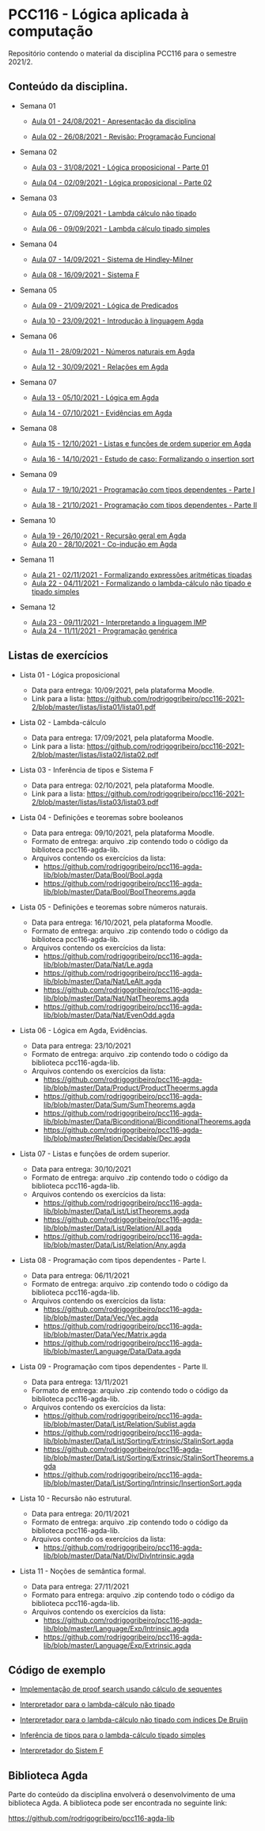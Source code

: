 PCC116 - Lógica aplicada à computação
=====================================

Repositório contendo o material da disciplina PCC116 para o semestre 2021/2.


Conteúdo da disciplina.
-----------------------

* Semana 01

    * [Aula 01 - 24/08/2021 - Apresentação da disciplina](https://youtube.com/playlist?list=PLxVVfOvO-mM2uK9K__gOMflgH2pX0T79z)

    * [Aula 02 - 26/08/2021 - Revisão: Programação Funcional](https://youtube.com/playlist?list=PLxVVfOvO-mM2-ukidO-TqGm7CZLLBTP6M)

* Semana 02

    * [Aula 03 - 31/08/2021 - Lógica proposicional - Parte 01](https://youtube.com/playlist?list=PLxVVfOvO-mM24qLpEx6_-HbBiV4I72KMK)
    
    * [Aula 04 - 02/09/2021 - Lógica proposicional - Parte 02](https://youtube.com/playlist?list=PLxVVfOvO-mM2lbLci9io3S2z5c55MAqhN)

* Semana 03
    
    * [Aula 05 - 07/09/2021 - Lambda cálculo não tipado](https://youtube.com/playlist?list=PLxVVfOvO-mM0hacFHyf_aRZvdZQp0Pc4I)

    * [Aula 06 - 09/09/2021 - Lambda cálculo tipado simples](https://youtube.com/playlist?list=PLxVVfOvO-mM3djYRJ4iH70z8ARnTeEkCl)
    
* Semana 04 

    * [Aula 07 - 14/09/2021 - Sistema de Hindley-Milner](https://youtube.com/playlist?list=PLxVVfOvO-mM0mP7x--npcYr-SwoIzsVE8)
    
    * [Aula 08 - 16/09/2021 - Sistema F](https://youtube.com/playlist?list=PLxVVfOvO-mM1FtTDznN4r78kKAnj23_tL)
    
    
* Semana 05
    
    * [Aula 09 - 21/09/2021 - Lógica de Predicados](https://youtube.com/playlist?list=PLxVVfOvO-mM153yw9gXSX2FgOzvsY_D5D)
    
    * [Aula 10 - 23/09/2021 - Introdução à linguagem Agda](https://youtube.com/playlist?list=PLxVVfOvO-mM1Rqc1JkThW2pTxmfw_q3Wx)

* Semana 06
 
    * [Aula 11 - 28/09/2021 - Números naturais em Agda](https://youtube.com/playlist?list=PLxVVfOvO-mM3-QR3ivcRgLqG8GaMo1x8Y)
    
    * [Aula 12 - 30/09/2021 - Relações em Agda](https://youtube.com/playlist?list=PLxVVfOvO-mM0STd02yK5nCw0tbbv4HO_w)


* Semana 07 

    * [Aula 13 - 05/10/2021 - Lógica em Agda](https://youtube.com/playlist?list=PLxVVfOvO-mM1_FR3NSNFA7CShix_QqcFL)
    
    * [Aula 14 - 07/10/2021 - Evidências em Agda](https://youtube.com/playlist?list=PLxVVfOvO-mM2pyaVgd9yark4N4TO2InRs)
    
* Semana 08

    * [Aula 15 - 12/10/2021 - Listas e funções de ordem superior em Agda](https://youtube.com/playlist?list=PLxVVfOvO-mM0ANsW8UMpPih2jyKcKj8Sn)
    
    * [Aula 16 - 14/10/2021 - Estudo de caso: Formalizando o insertion sort](https://youtube.com/playlist?list=PLxVVfOvO-mM3hQPzoPgLDrS3fAlm1Qoo6)

* Semana 09

    * [Aula 17 - 19/10/2021 - Programação com tipos dependentes - Parte I](https://youtube.com/playlist?list=PLxVVfOvO-mM3tp4Dm-8pZXKNbX8S9XRr9)

    * [Aula 18 - 21/10/2021 - Programação com tipos dependentes - Parte II](https://youtube.com/playlist?list=PLxVVfOvO-mM2xehFjgg4rt_PTwZ4DBDHQ)

* Semana 10
    * [Aula 19 - 26/10/2021 - Recursão geral em Agda](https://youtube.com/playlist?list=PLxVVfOvO-mM3qzlp02moyKzMFoNS97V9o)
    * [Aula 20 - 28/10/2021 - Co-indução em Agda](https://youtube.com/playlist?list=PLxVVfOvO-mM1nm8riekxU-IsPoopVzPuh)

* Semana 11 
    * [Aula 21 - 02/11/2021 - Formalizando expressões aritméticas tipadas](https://youtube.com/playlist?list=PLxVVfOvO-mM1BxihahkX4cxeXK6laIciR)
    * [Aula 22 - 04/11/2021 - Formalizando o lambda-cálculo não tipado e tipado simples](https://youtube.com/playlist?list=PLxVVfOvO-mM2nPlGaDCbYt_YhDHUOGa5a)

* Semana 12
    * [Aula 23 - 09/11/2021 - Interpretando a linguagem IMP](https://www.youtube.com/playlist?list=PLxVVfOvO-mM30duPyjCYJ8JTNOFog91La)
    * [Aula 24 - 11/11/2021 - Programação genérica]()

Listas de exercícios
--------------------

* Lista 01 - Lógica proposicional
    * Data para entrega: 10/09/2021, pela plataforma Moodle.
    * Link para a lista: <https://github.com/rodrigogribeiro/pcc116-2021-2/blob/master/listas/lista01/lista01.pdf>

* Lista 02 - Lambda-cálculo
    * Data para entrega: 17/09/2021, pela plataforma Moodle.
    * Link para a lista: <https://github.com/rodrigogribeiro/pcc116-2021-2/blob/master/listas/lista02/lista02.pdf>
    
* Lista 03 - Inferência de tipos e Sistema F
    * Data para entrega: 02/10/2021, pela plataforma Moodle.
    * Link para a lista: <https://github.com/rodrigogribeiro/pcc116-2021-2/blob/master/listas/lista03/lista03.pdf>

* Lista 04 - Definições e teoremas sobre booleanos
    * Data para entrega: 09/10/2021, pela plataforma Moodle.
    * Formato de entrega: arquivo .zip contendo todo o código da biblioteca pcc116-agda-lib.
    * Arquivos contendo os exercícios da lista:
        * <https://github.com/rodrigogribeiro/pcc116-agda-lib/blob/master/Data/Bool/Bool.agda>
        * <https://github.com/rodrigogribeiro/pcc116-agda-lib/blob/master/Data/Bool/BoolTheorems.agda>
        
* Lista 05 - Definições e teoremas sobre números naturais.
    * Data para entrega: 16/10/2021, pela plataforma Moodle.
    * Formato de entrega: arquivo .zip contendo todo o código da biblioteca pcc116-agda-lib.
    * Arquivos contendo os exercícios da lista:
        * <https://github.com/rodrigogribeiro/pcc116-agda-lib/blob/master/Data/Nat/Le.agda>
        * <https://github.com/rodrigogribeiro/pcc116-agda-lib/blob/master/Data/Nat/LeAlt.agda>
        * <https://github.com/rodrigogribeiro/pcc116-agda-lib/blob/master/Data/Nat/NatTheorems.agda>
        * <https://github.com/rodrigogribeiro/pcc116-agda-lib/blob/master/Data/Nat/EvenOdd.agda>

* Lista 06 - Lógica em Agda, Evidências.
    * Data para entrega: 23/10/2021
    * Formato de entrega: arquivo .zip contendo todo o código da biblioteca pcc116-agda-lib.
    * Arquivos contendo os exercícios da lista: 
        * <https://github.com/rodrigogribeiro/pcc116-agda-lib/blob/master/Data/Product/ProductTheoerms.agda>
        * <https://github.com/rodrigogribeiro/pcc116-agda-lib/blob/master/Data/Sum/SumTheorems.agda>
        * <https://github.com/rodrigogribeiro/pcc116-agda-lib/blob/master/Data/Biconditional/BiconditionalTheorems.agda>
        * <https://github.com/rodrigogribeiro/pcc116-agda-lib/blob/master/Relation/Decidable/Dec.agda>
    
* Lista 07 - Listas e funções de ordem superior. 
    * Data para entrega: 30/10/2021
    * Formato de entrega: arquivo .zip contendo todo o código da biblioteca pcc116-agda-lib.
    * Arquivos contendo os exercícios da lista: 
        * <https://github.com/rodrigogribeiro/pcc116-agda-lib/blob/master/Data/List/ListTheorems.agda>
        * <https://github.com/rodrigogribeiro/pcc116-agda-lib/blob/master/Data/List/Relation/All.agda>
        * <https://github.com/rodrigogribeiro/pcc116-agda-lib/blob/master/Data/List/Relation/Any.agda>

* Lista 08 - Programação com tipos dependentes - Parte I.
    * Data para entrega: 06/11/2021
    * Formato de entrega: arquivo .zip contendo todo o código da biblioteca pcc116-agda-lib.
    * Arquivos contendo os exercícios da lista: 
        * <https://github.com/rodrigogribeiro/pcc116-agda-lib/blob/master/Data/Vec/Vec.agda>
        * <https://github.com/rodrigogribeiro/pcc116-agda-lib/blob/master/Data/Vec/Matrix.agda>
        * <https://github.com/rodrigogribeiro/pcc116-agda-lib/blob/master/Language/Data/Data.agda>

* Lista 09 - Programação com tipos dependentes  - Parte II.
    * Data para entrega: 13/11/2021
    * Formato de entrega: arquivo .zip contendo todo o código da biblioteca pcc116-agda-lib.
    * Arquivos contendo os exercícios da lista: 
        * <https://github.com/rodrigogribeiro/pcc116-agda-lib/blob/master/Data/List/Relation/Sublist.agda>
        * <https://github.com/rodrigogribeiro/pcc116-agda-lib/blob/master/Data/List/Sorting/Extrinsic/StalinSort.agda>
        * <https://github.com/rodrigogribeiro/pcc116-agda-lib/blob/master/Data/List/Sorting/Extrinsic/StalinSortTheorems.agda>
        * <https://github.com/rodrigogribeiro/pcc116-agda-lib/blob/master/Data/List/Sorting/Intrinsic/InsertionSort.agda>
    
* Lista 10 - Recursão não estrutural.
    * Data para entrega: 20/11/2021
    * Formato de entrega: arquivo .zip contendo todo o código da biblioteca pcc116-agda-lib.
    * Arquivos contendo os exercícios da lista: 
        * <https://github.com/rodrigogribeiro/pcc116-agda-lib/blob/master/Data/Nat/Div/DivIntrinsic.agda>

* Lista 11 - Noções de semântica formal.
    * Data para entrega: 27/11/2021
    * Formato para entrega: arquivo .zip contendo todo o código da biblioteca pcc116-agda-lib.
    * Arquivos contendo os exercícios da lista: 
        * <https://github.com/rodrigogribeiro/pcc116-agda-lib/blob/master/Language/Exp/Intrinsic.agda>
        * <https://github.com/rodrigogribeiro/pcc116-agda-lib/blob/master/Language/Exp/Extrinsic.agda>


Código de exemplo
-----------------

* [Implementação de proof search usando cálculo de sequentes](https://github.com/rodrigogribeiro/pcc116-2021-2/tree/master/code/search)

* [Interpretador para o lambda-cálculo não tipado](https://github.com/rodrigogribeiro/pcc116-2021-2/tree/master/code/lambda)

* [Interpretador para o lambda-cálculo não tipado com índices De Bruijn](https://github.com/rodrigogribeiro/pcc116-2021-2/tree/master/code/debruijn)

* [Inferência de tipos para o lambda-cálculo tipado simples](https://github.com/rodrigogribeiro/pcc116-2021-2/tree/master/code/stlc)

* [Interpretador do Sistem F](https://github.com/rodrigogribeiro/pcc116-2021-2/tree/master/code/system-f)


Biblioteca Agda
------------------

Parte do conteúdo da disciplina envolverá o desenvolvimento de uma biblioteca Agda.
A biblioteca pode ser encontrada no seguinte link:

<https://github.com/rodrigogribeiro/pcc116-agda-lib>
